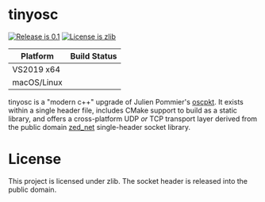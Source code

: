 # tinyosc

[![Release is 0.1](http://img.shields.io/badge/release-0.1-blue.svg?style=flat)](https://github.com/ddiakopoulos/tinyosc)
[![License is zlib](http://img.shields.io/badge/license-zlib-blue.svg?style=flat)](https://opensource.org/licenses/Zlib)

Platform | Build Status |
-------- | ------------ |
VS2019 x64  | |
macOS/Linux | |

tinyosc is a "modern c++" upgrade of Julien Pommier's [oscpkt](http://gruntthepeon.free.fr/oscpkt/). It exists within a single header file, includes CMake support to build as a static library, and offers a cross-platform UDP *or* TCP transport layer derived from the public domain [zed_net](https://github.com/Smilex/zed_net) single-header socket library. 

# License

This project is licensed under zlib. The socket header is released into the public domain. 